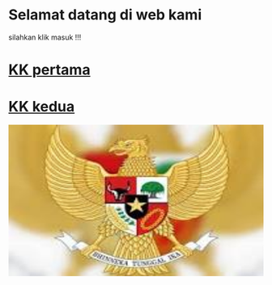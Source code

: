 <html lang="en">
 <head>
  <meta charset="utf-8"/>
  <meta content="width=device-width, initial-scale=1.0" name="viewport"/>
 <link rel="stylesheet" href="kartu.css">
 </head>
 <body>
  <div class="header">
   <h1>
    Selamat datang di web kami
   </h1>
   <p>
    silahkan klik masuk !!!
   </p>
   <div class="tombol">
    <h1><a href="kartu.md" class="login">
     KK pertama
    </a>
    </div>
    <div class="tombol">
    <h1><a href="kartu2.md" class="login">
     KK kedua
    </a>
    </div>
  </div>
  <div class="image-container">
   <img height="300" src="garuda.jpg" width="600"/>
  </div>
 </body>
</html>
